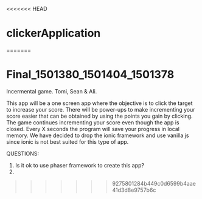 <<<<<<< HEAD
# clickerApplication
=======
# Final_1501380_1501404_1501378
Incermental game. Tomi, Sean &amp; Ali.

This app will be a one screen app where the objective is to click the target to increase your score. There will be power-ups to make incrementing your score easier that can be obtained by using the points you gain by clicking. The game continues incrementing your score even though the app is closed. Every X seconds the program will save your progress in local memory. We have decided to drop the ionic framework and use vanilla js since ionic is not best suited for this type of app.

QUESTIONS:

1. Is it ok to use phaser framework to create this app?
2. 
>>>>>>> 9275801284b449c0d6599b4aae41d3d8e9757b6c
